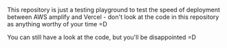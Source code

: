 This repository is just a testing playground to test the speed of deployment between AWS amplify and Vercel - don't look at the code in this repository as anything worthy of your time =D 

You can still have a look at the code, but you'll be disappointed =D
